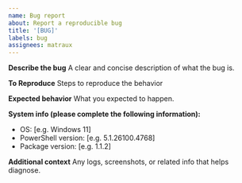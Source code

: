 ```yaml
---
name: Bug report
about: Report a reproducible bug
title: '[BUG]'
labels: bug
assignees: matraux
---
```


**Describe the bug**
A clear and concise description of what the bug is.


**To Reproduce**
Steps to reproduce the behavior


**Expected behavior**
What you expected to happen.


**System info (please complete the following information):**
- OS: [e.g. Windows 11]
- PowerShell version: [e.g. 5.1.26100.4768]
- Package version: [e.g. 1.1.2]


**Additional context**
Any logs, screenshots, or related info that helps diagnose.